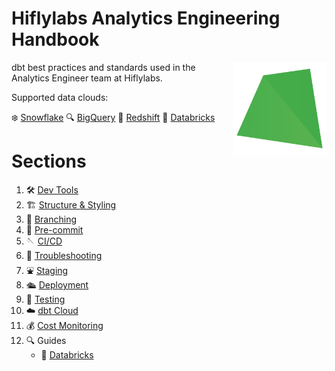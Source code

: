 # Hiflylabs Analytics Engineering Handbook

[<img src="misc/hifly.png" align="right" width="150">](https://www.getdbt.com/)

dbt best practices and standards used in the Analytics Engineer team at Hiflylabs.

Supported data clouds:

❄️ [Snowflake](https://www.snowflake.com/)
🔍 [BigQuery](https://cloud.google.com/bigquery)
🚗 [Redshift](https://aws.amazon.com/redshift/)
🧱 [Databricks](https://www.databricks.com/)
# Sections
1. 🛠️ [Dev Tools](/sections/dev_tools.md)
1. 🏗️ [Structure & Styling](/sections/structure.md)
1. 🎋 [Branching](/sections/branching.md)
1. 📐 [Pre-commit](/sections/pre_commit.md)
1. 🪡 [CI/CD](/sections/cicd.md)
1. 🧰 [Troubleshooting](/sections/troubleshooting.md)
1. ⛲ [Staging](/sections/staging.md)
1. 🛳️ [Deployment](/sections/deployment.md)
1. 🧪 [Testing](/sections/testing.md)
1. ☁️ [dbt Cloud](/sections/dbt_cloud.md)
1. 💰 [Cost Monitoring](/sections/cost_monitoring.md)
1. 🔍 Guides
    - 🧱 [Databricks](/sections/databricks.md)
